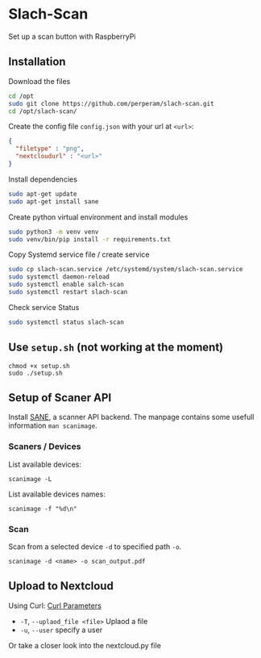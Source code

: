 # Slach-Scan
Set up a scan button with RaspberryPi 


## Installation
Download the files
```bash
cd /opt
sudo git clone https://github.com/perperam/slach-scan.git
cd /opt/slach-scan/
```
Create the config file `config.json` with your url at `<url>`:
```json
{
  "filetype" : "png",
  "nextcloudurl" : "<url>"
}
```

Install dependencies
```bash
sudo apt-get update
sudo apt-get install sane
```

Create python virtual environment and install modules
```bash
sudo python3 -m venv venv
sudo venv/bin/pip install -r requirements.txt
```

Copy Systemd service file / create service
```bash
sudo cp slach-scan.service /etc/systemd/system/slach-scan.service
sudo systemctl daemon-reload
sudo systemctl enable salch-scan
sudo systemctl restart slach-scan
```

Check service Status
```bash
sudo systemctl status slach-scan
```



## Use `setup.sh` (not working at the moment)
```
chmod +x setup.sh
sudo ./setup.sh
```

## Setup of Scaner API
Install [SANE](http://www.sane-project.org/), a scanner API backend. The manpage contains some usefull information `man scanimage`.

### Scaners / Devices
List available devices:
```
scanimage -L
```
List available devices names:
```
scanimage -f "%d\n"
```

### Scan
Scan from a selected device `-d` to specified path `-o`.
```
scanimage -d <name> -o scan_output.pdf
```

## Upload to Nextcloud
Using Curl:
[Curl Parameters](https://curl.se/docs/manpage.htm)

- `-T`, `--uplaod_file <file>` Uplaod a file
- `-u`, `--user` specify a user

Or take a closer look into the nextcloud.py file